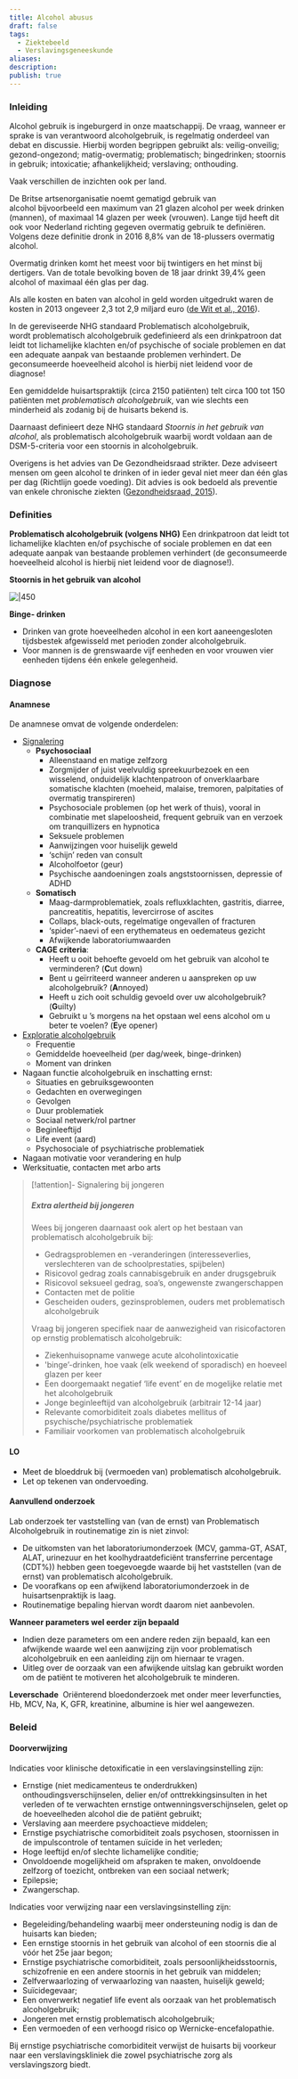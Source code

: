 ```yaml
---
title: Alcohol abusus
draft: false
tags:
  - Ziektebeeld
  - Verslavingsgeneeskunde
aliases: 
description: 
publish: true
---
```




### Inleiding
Alcohol gebruik is ingeburgerd in onze maatschappij. De vraag, wanneer er sprake is van verantwoord alcoholgebruik, is regelmatig onderdeel van debat en discussie. Hierbij worden begrippen gebruikt als: veilig-onveilig; gezond-ongezond; matig-overmatig; problematisch; bingedrinken; stoornis in gebruik; intoxicatie; afhankelijkheid; verslaving; onthouding.

Vaak verschillen de inzichten ook per land.

De Britse artsenorganisatie noemt gematigd gebruik van alcohol bijvoorbeeld een maximum van 21 glazen alcohol per week drinken (mannen), of maximaal 14 glazen per week (vrouwen). Lange tijd heeft dit ook voor Nederland richting gegeven overmatig gebruik te definiëren. Volgens deze definitie dronk in 2016 8,8% van de 18-plussers overmatig alcohol.

Overmatig drinken komt het meest voor bij twintigers en het minst bij dertigers. Van de totale bevolking boven de 18 jaar drinkt 39,4% geen alcohol of maximaal één glas per dag.

Als alle kosten en baten van alcohol in geld worden uitgedrukt waren de kosten in 2013 ongeveer 2,3 tot 2,9 miljard euro ([de Wit et al., 2016](https://www.volksgezondheidenzorg.info/onderwerp/alcoholgebruik/kosten/kosten-0#9805)).

In de gereviseerde NHG standaard Problematisch alcoholgebruik, wordt problematisch alcoholgebruik gedefinieerd als een drinkpatroon dat leidt tot lichamelijke klachten en/of psychische of sociale problemen en dat een adequate aanpak van bestaande problemen verhindert. De geconsumeerde hoeveelheid alcohol is hierbij niet leidend voor de diagnose!

Een gemiddelde huisartspraktijk (circa 2150 patiënten) telt circa 100 tot 150 patiënten met _problematisch alcoholgebruik_, van wie slechts een minderheid als zodanig bij de huisarts bekend is.

Daarnaast definieert deze NHG standaard _Stoornis in het gebruik van alcohol_, als problematisch alcoholgebruik waarbij wordt voldaan aan de DSM-5-criteria voor een stoornis in alcoholgebruik.

Overigens is het advies van De Gezondheidsraad strikter. Deze adviseert mensen om geen alcohol te drinken of in ieder geval niet meer dan één glas per dag (Richtlijn goede voeding). Dit advies is ook bedoeld als preventie van enkele chronische ziekten ([Gezondheidsraad, 2015](https://www.volksgezondheidenzorg.info/onderwerp/alcoholgebruik/cijfers-context/huidige-situatie#9977)).


### Definities
**Problematisch alcoholgebruik (volgens NHG)**
Een drinkpatroon dat leidt tot lichamelijke klachten en/of psychische of sociale problemen en dat een adequate aanpak van bestaande problemen verhindert (de geconsumeerde hoeveelheid alcohol is hierbij niet leidend voor de diagnose!).

**Stoornis in het gebruik van alcohol**

![|450](https://i.imgur.com/dIleRJW.png)

**Binge- drinken**
- Drinken van grote hoeveelheden alcohol in een kort aaneengesloten tijdsbestek afgewisseld met perioden zonder alcoholgebruik. 
- Voor mannen is de grenswaarde vijf eenheden en voor vrouwen vier eenheden tijdens één enkele gelegenheid.

### Diagnose
#### Anamnese
De anamnese omvat de volgende onderdelen:

- <u>Signalering</u>
	- **Psychosociaal**
		- Alleenstaand en matige zelfzorg
		- Zorgmijder of juist veelvuldig spreekuurbezoek en een wisselend, onduidelijk klachtenpatroon of onverklaarbare somatische klachten (moeheid, malaise, tremoren, palpitaties of overmatig transpireren) 
		- Psychosociale problemen (op het werk of thuis), vooral in combinatie met slapeloosheid, frequent gebruik van en verzoek om tranquillizers en hypnotica
		- Seksuele problemen
		- Aanwijzingen voor huiselijk geweld
		- ‘schijn’ reden van consult
		- Alcoholfoetor (geur)
		- Psychische aandoeningen zoals angststoornissen, depressie of ADHD
	- **Somatisch**
		- Maag-darmproblematiek, zoals refluxklachten, gastritis, diarree, pancreatitis, hepatitis, levercirrose of ascites
		- Collaps, black-outs, regelmatige ongevallen of fracturen
		- ‘spider’-naevi of een erythemateus en oedemateus gezicht
		- Afwijkende laboratoriumwaarden
	- **CAGE criteria**:
		- Heeft u ooit behoefte gevoeld om het gebruik van alcohol te verminderen? (**C**ut down)
		- Bent u geïrriteerd wanneer anderen u aanspreken op uw alcoholgebruik? (**A**nnoyed)
		- Heeft u zich ooit schuldig gevoeld over uw alcoholgebruik? (**G**uilty)
		- Gebruikt u ’s morgens na het opstaan wel eens alcohol om u beter te voelen? (**E**ye opener)
- <u>Exploratie alcoholgebruik</u>
	- Frequentie
	- Gemiddelde hoeveelheid (per dag/week, binge-drinken)
	- Moment van drinken
- Nagaan functie alcoholgebruik en inschatting ernst:
	- Situaties en gebruiksgewoonten
	- Gedachten en overwegingen
	- Gevolgen
	- Duur problematiek
	- Sociaal netwerk/rol partner
	- Beginleeftijd
	- Life event (aard)
	- Psychosociale of psychiatrische problematiek
- Nagaan motivatie voor verandering en hulp
- Werksituatie, contacten met arbo arts

> [!attention]- Signalering bij jongeren
> ##### Extra alertheid bij jongeren
> Wees bij jongeren daarnaast ook alert op het bestaan van problematisch alcoholgebruik bij:
> - Gedragsproblemen en -veranderingen (interesseverlies, verslechteren van de schoolprestaties, spijbelen)
> - Risicovol gedrag zoals cannabisgebruik en ander drugsgebruik
> - Risicovol seksueel gedrag, soa’s, ongewenste zwangerschappen
> - Contacten met de politie
> - Gescheiden ouders, gezinsproblemen, ouders met problematisch alcoholgebruik
> 
> Vraag bij jongeren specifiek naar de aanwezigheid van risicofactoren op ernstig problematisch alcoholgebruik:
> - Ziekenhuisopname vanwege acute alcoholintoxicatie
> - 'binge’-drinken, hoe vaak (elk weekend of sporadisch) en hoeveel glazen per keer
> - Een doorgemaakt negatief ‘life event’ en de mogelijke relatie met het alcoholgebruik
> - Jonge beginleeftijd van alcoholgebruik (arbitrair 12-14 jaar)
> - Relevante comorbiditeit zoals diabetes mellitus of psychische/psychiatrische problematiek
> - Familiair voorkomen van problematisch alcoholgebruik

#### LO
- Meet de bloeddruk bij (vermoeden van) problematisch alcoholgebruik.
- Let op tekenen van ondervoeding.

#### Aanvullend onderzoek
Lab onderzoek ter vaststelling van (van de ernst) van Problematisch Alcoholgebruik in routinematige zin is niet zinvol:
- De uitkomsten van het laboratoriumonderzoek (MCV, gamma-GT, ASAT, ALAT, urinezuur en het koolhydraatdeficiënt transferrine percentage (CDT%)) hebben geen toegevoegde waarde bij het vaststellen (van de ernst) van problematisch alcoholgebruik. 
- De voorafkans op een afwijkend laboratoriumonderzoek in de huisartsenpraktijk is laag.
- Routinematige bepaling hiervan wordt daarom niet aanbevolen.

**Wanneer parameters wel eerder zijn bepaald**
- Indien deze parameters om een andere reden zijn bepaald, kan een afwijkende waarde wel een aanwijzing zijn voor problematisch alcoholgebruik en een aanleiding zijn om hiernaar te vragen.
- Uitleg over de oorzaak van een afwijkende uitslag kan gebruikt worden om de patiënt te motiveren het alcoholgebruik te minderen.

**Leverschade**
 Oriënterend bloedonderzoek met onder meer leverfuncties, Hb, MCV, Na, K, GFR, kreatinine, albumine is hier wel aangewezen.




### Beleid
#### Doorverwijzing
Indicaties voor klinische detoxificatie in een verslavingsinstelling zijn:

- Ernstige (niet medicamenteus te onderdrukken) onthoudingsverschijnselen, delier en/of onttrekkingsinsulten in het verleden of te verwachten ernstige ontwenningsverschijnselen, gelet op de hoeveelheden alcohol die de patiënt gebruikt;
- Verslaving aan meerdere psychoactieve middelen;
- Ernstige psychiatrische comorbiditeit zoals psychosen, stoornissen in de impulscontrole of tentamen suïcide in het verleden;
- Hoge leeftijd en/of slechte lichamelijke conditie;
- Onvoldoende mogelijkheid om afspraken te maken, onvoldoende zelfzorg of toezicht, ontbreken van een sociaal netwerk;
- Epilepsie;
- Zwangerschap.


  

Indicaties voor verwijzing naar een verslavingsinstelling zijn:

- Begeleiding/behandeling waarbij meer ondersteuning nodig is dan de huisarts kan bieden;
- Een ernstige stoornis in het gebruik van alcohol of een stoornis die al vóór het 25e jaar begon;
- Ernstige psychiatrische comorbiditeit, zoals persoonlijkheidsstoornis, schizofrenie en een andere stoornis in het gebruik van middelen;
- Zelfverwaarlozing of verwaarlozing van naasten, huiselijk geweld;
- Suïcidegevaar;
- Een onverwerkt negatief life event als oorzaak van het problematisch alcoholgebruik;
- Jongeren met ernstig problematisch alcoholgebruik;
- Een vermoeden of een verhoogd risico op Wernicke-encefalopathie.

Bij ernstige psychiatrische comorbiditeit verwijst de huisarts bij voorkeur naar een verslavingskliniek die zowel psychiatrische zorg als verslavingszorg biedt.